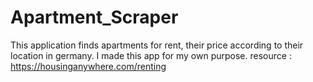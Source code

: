 # Apartment_Scraper
This application finds apartments for rent, their price according to their location in germany. I made this app for my own purpose. 
resource : https://housinganywhere.com/renting
